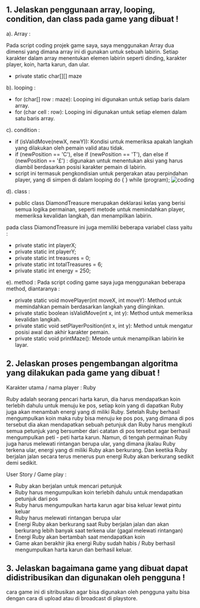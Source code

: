 ## 1. Jelaskan penggunaan array, looping, condition, dan class pada game yang dibuat !

a). Array :
  
  Pada script coding projek game saya, saya menggunakan Array dua dimensi yang dimana array ini di gunakan untuk sebuah labirin. Setiap karakter dalam array menentukan elemen labirin seperti dinding, karakter player, koin, harta karun, dan ular.
  - private static char[][] maze
   
b). looping :
  - for (char[] row : maze): Looping ini digunakan untuk setiap baris dalam array.
  - for (char cell : row): Looping ini digunakan untuk setiap elemen dalam satu baris array.

c). condition :
  - if (isValidMove(newX, newY)): Kondisi untuk memeriksa apakah langkah yang dilakukan oleh pemain valid atau tidak.
  - if (newPosition == 'C'), else if (newPosition == 'T'), dan else if (newPosition == '£') : digunakan untuk menentukan aksi yang harus diambil berdasarkan posisi karakter pemain di labirin.
  - script ini termasuk pengkondisian untuk pergerakan atau perpindahan player, yang di simpen di dalam looping  do {  } while (program);
![coding](https://github.com/yuliaaln/uts-uas-pdp.md/assets/144923542/e06e29bc-6fff-41d0-9d15-650371a457d2)

d). class :
- public class DiamondTreasure merupakan deklarasi kelas yang berisi semua logika permainan, seperti metode untuk memindahkan player, memeriksa kevalidan langkah, dan menampilkan labirin.

pada class DiamondTreasure ini juga memiliki beberapa variabel class yaitu :
- private static int playerX;
- private static int playerY;
- private static int treasures = 0;
- private static int totalTreasures = 6;
- private static int energy = 250;
    
e). method :
  Pada script coding game saya juga menggunakan beberapa method, diantaranya : 
- private static void movePlayer(int moveX, int moveY): Method untuk memindahkan pemain berdasarkan langkah yang diinginkan.
- private static boolean isValidMove(int x, int y): Method untuk memeriksa kevalidan langkah.
- private static void setPlayerPosition(int x, int y): Method untuk mengatur posisi awal dan akhir karakter pemain.
- private static void printMaze(): Metode untuk menampilkan labirin ke layar.

## 2. Jelaskan proses pengembangan algoritma yang dilakukan pada game yang dibuat !

Karakter utama  / nama player : Ruby

Ruby adalah seorang pencari harta karun, dia harus mendapatkan koin terlebih dahulu untuk menuju ke pos, setiap koin yang di dapatkan Ruby juga akan menambah energi yang di miliki Ruby. Setelah Ruby berhasil mengumpulkan koin maka ruby bisa menuju ke pos pos, yang dimana di pos tersebut dia akan mendapatkan sebuah petunjuk dan Ruby harus mengikuti semua petunjuk yang bersumber dari catatan di pos tersebut agar berhasil mengumpulkan peti - peti harta karun. Namun, di tengah permainan Ruby juga harus melewati rintangan berupa ular, yang dimana jikalau Ruby terkena ular, energi yang di miliki Ruby akan berkurang. Dan keetika Ruby berjalan jalan secara terus menerus pun energi Ruby akan berkurang sedikit demi sedikit.

User Story / Game play :
- Ruby akan berjalan untuk mencari petunjuk
- Ruby harus mengumpulkan koin terlebih dahulu untuk mendapatkan petunjuk dari pos
- Ruby harus mengumpulkan harta karun agar bisa keluar lewat pintu keluar
- Ruby harus melewati rintangan berupa ular
- Energi Ruby akan berkurang saat Ruby berjalan jalan dan akan berkurang lebih banyak saat terkena ular (gagal melewati rintangan)
- Energi Ruby akan bertambah saat mendapatkan koin
- Game akan berakhir jika energi Ruby sudah habis / Ruby berhasil mengumpulkan harta karun dan berhasil keluar.

## 3. Jelaskan bagaimana game yang dibuat dapat didistribusikan dan digunakan oleh pengguna !
cara game ini di sitribusikan agar bisa digunakan oleh pengguna yaitu bisa dengan cara di upload atau di broadcast di playstore.
